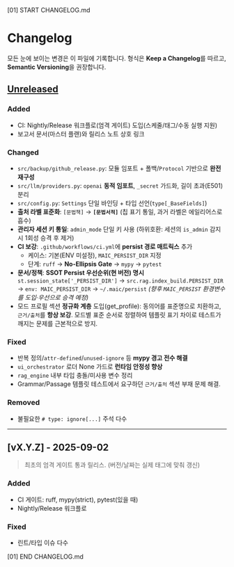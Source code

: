 [01] START CHANGELOG.md
# Changelog
모든 눈에 보이는 변경은 이 파일에 기록합니다. 형식은 **Keep a Changelog**를 따르고, **Semantic Versioning**을 권장합니다.

## [Unreleased]
### Added
- CI: Nightly/Release 워크플로(엄격 게이트) 도입(스케줄/태그/수동 실행 지원)
- 보고서 문서(마스터 플랜)와 릴리스 노트 상호 링크

### Changed
- `src/backup/github_release.py`: 모듈 임포트 + 폴백/`Protocol` 기반으로 **완전 재구성**
- `src/llm/providers.py`: `openai` **동적 임포트**, `_secret` 가드화, 길이 초과(E501) 분리
- `src/config.py`: `Settings` 단일 바인딩 + 타입 선언(`type[_BaseFields]`)
- **출처 라벨 표준화**: `[문법책]` → **`[문법서적]`** (칩 표기 통일, 과거 라벨은 에일리어스로 흡수)
- **관리자 세션 키 통일**: `admin_mode` 단일 키 사용 (하위호환: 세션의 `is_admin` 감지 시 1회성 승격 후 제거)
- **CI 보강**: `.github/workflows/ci.yml`에 **persist 경로 매트릭스** 추가  
  - 케이스: 기본(ENV 미설정), `MAIC_PERSIST_DIR` 지정  
  - 단계: `ruff` → **No-Ellipsis Gate** → `mypy` → `pytest`
- **문서/정책**: **SSOT Persist 우선순위(현 버전) 명시**  
  `st.session_state['_PERSIST_DIR']` → `src.rag.index_build.PERSIST_DIR` → `env: MAIC_PERSIST_DIR` → `~/.maic/persist` 
  *(향후 `MAIC_PERSIST` 환경변수를 도입·우선으로 승격 예정)*
- 모드 프로필 섹션 **정규화 계층** 도입(get_profile): 동의어를 표준명으로 치환하고,
  `근거/출처`를 **항상 보강**. 모드별 표준 순서로 정렬하여 템플릿 표기 차이로
  테스트가 깨지는 문제를 근본적으로 방지.

### Fixed
- 반복 정의/`attr-defined`/`unused-ignore` 등 **mypy 경고 전수 해결**
- `ui_orchestrator` 로더 None 가드로 **런타임 안정성 향상**
- `rag_engine` 내부 타입 충돌/미사용 변수 정리
- Grammar/Passage 템플릿 테스트에서 요구하던 `근거/출처` 섹션 부재 문제 해결.

### Removed
- 불필요한 `# type: ignore[...]` 주석 다수

---

## [vX.Y.Z] - 2025-09-02
> 최초의 엄격 게이트 통과 릴리스. (버전/날짜는 실제 태그에 맞춰 갱신)

### Added
- CI 게이트: ruff, mypy(strict), pytest(있을 때)
- Nightly/Release 워크플로

### Fixed
- 린트/타입 이슈 다수

[Unreleased]: https://github.com/LEES1605/MAIC/compare/index-20250829-071822...HEAD
[index-20250829-071822]: https://github.com/LEES1605/MAIC/releases/tag/index-20250829-071822
[01] END CHANGELOG.md

